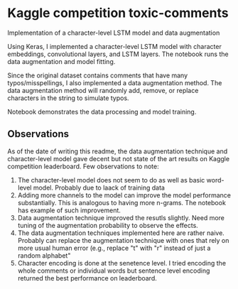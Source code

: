 # Kaggle competition toxic-comments 

Implementation of a character-level LSTM model and data augmentation

Using Keras, I implemented a character-level LSTM model with character embeddings, convolutional layers, and LSTM layers.
The notebook runs the data augmentation and model fitting.

Since the original dataset contains comments that have many typos/misspellings, I also implemented a data augmentation method.
The data augmentation method will randomly add, remove, or replace characters in the string to simulate typos.

Notebook demonstrates the data processing and model training. 

## Observations
As of the date of writing this readme, the data augmentation technique and character-level model gave decent but not state of the art
results on Kaggle competition leaderboard. Few observations to note:

1. The character-level model does not seem to do as well as basic word-level model. Probably due to laack of training data
2. Adding more channels to the model can improve the model performance substantially. This is analogous to having more n-grams. The
notebook has example of such improvement.
3. Data augmentation technique improved the resutls slightly. Need more tuning of the augmentation probability to observe the effects.
4. The data augmentation techniques implemented here are rather naive. Probably can replace the augmentation technique with ones that
rely on more usual human error (e.g., replace "t" with "r" instead of just a random alphabet"
5. Character encoding is done at the senetence level. I tried encoding the whole comments or individual words but sentence level encoding returned the best performance on leaderboard.

